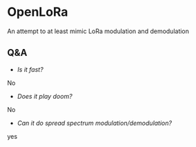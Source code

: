 # OpenLoRa
An attempt to at least mimic LoRa modulation and demodulation 

## Q&A
 - *Is it fast?*

No

 - *Does it play doom?*

No

 - *Can it do spread spectrum modulation/demodulation?*

yes

